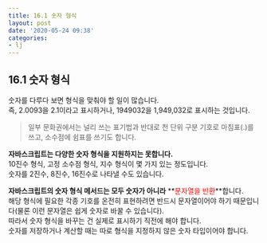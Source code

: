 ```yaml
---
title: 16.1 숫자 형식
layout: post
date: '2020-05-24 09:38'
categories:
- lj
---
```


## 16.1 숫자 형식

숫자를 다루다 보면 형식을 맞춰야 할 일이 많습니다.  
즉, 2.0093을 2.1이라고 표시하거나, 1949032을 1,949,032로 표시하는 것입니다.

>일부 문화권에서는 널리 쓰는 표기법과 반대로 천 단위 구분 기호로 마침표(.)를 쓰고, 
>소수점에 쉼표를 쓰기도 합니다.

**자바스크립트는 다양한 숫자 형식을 지원하지는 못합니다.**  
10진수 형식, 고정 소수점 형식, 지수 형식이 몇 가지 있는 정도입니다.  
숫자를 2진수, 8진수, 16진수로 나타낼 수도 있습니다.

**자바스크립트의 숫자 형식 메서드는 모두 숫자가 아니라** **<span style="color:red">문자열을 반환</span>**합니다.  
해당 형식에 필요한 각종 기호를 온전히 표현하려면 반드시 문자열이어야 하기 때문입니다(물론 이런
문자열은 쉽게 숫자로 바꿀 수 있습니다).  
따라서 숫자 형식을 바꾸는 건 실제로 표시하기 직전에 해야 합니다.  
숫자를 저장하거나 계산할 때는 따로 형식을 지정하지 않은 숫자 타입이어야 합니다.